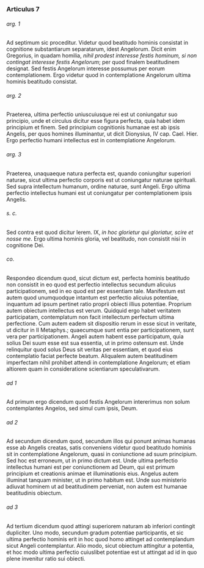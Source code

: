 ### Articulus 7

###### arg. 1
Ad septimum sic proceditur. Videtur quod beatitudo hominis consistat in cognitione substantiarum separatarum, idest Angelorum. Dicit enim Gregorius, in quadam homilia, *nihil prodest interesse festis hominum, si non contingat interesse festis Angelorum*; per quod finalem beatitudinem designat. Sed festis Angelorum interesse possumus per eorum contemplationem. Ergo videtur quod in contemplatione Angelorum ultima hominis beatitudo consistat.

###### arg. 2
Praeterea, ultima perfectio uniuscuiusque rei est ut coniungatur suo principio, unde et circulus dicitur esse figura perfecta, quia habet idem principium et finem. Sed principium cognitionis humanae est ab ipsis Angelis, per quos homines illuminantur, ut dicit Dionysius, IV cap. Cael. Hier. Ergo perfectio humani intellectus est in contemplatione Angelorum.

###### arg. 3
Praeterea, unaquaeque natura perfecta est, quando coniungitur superiori naturae, sicut ultima perfectio corporis est ut coniungatur naturae spirituali. Sed supra intellectum humanum, ordine naturae, sunt Angeli. Ergo ultima perfectio intellectus humani est ut coniungatur per contemplationem ipsis Angelis.

###### s. c.
Sed contra est quod dicitur Ierem. IX, *in hoc glorietur qui gloriatur, scire et nosse me*. Ergo ultima hominis gloria, vel beatitudo, non consistit nisi in cognitione Dei.

###### co.
Respondeo dicendum quod, sicut dictum est, perfecta hominis beatitudo non consistit in eo quod est perfectio intellectus secundum alicuius participationem, sed in eo quod est per essentiam tale. Manifestum est autem quod unumquodque intantum est perfectio alicuius potentiae, inquantum ad ipsum pertinet ratio proprii obiecti illius potentiae. Proprium autem obiectum intellectus est verum. Quidquid ergo habet veritatem participatam, contemplatum non facit intellectum perfectum ultima perfectione. Cum autem eadem sit dispositio rerum in esse sicut in veritate, ut dicitur in II Metaphys.; quaecumque sunt entia per participationem, sunt vera per participationem. Angeli autem habent esse participatum, quia solius Dei suum esse est sua essentia, ut in primo ostensum est. Unde relinquitur quod solus Deus sit veritas per essentiam, et quod eius contemplatio faciat perfecte beatum. Aliqualem autem beatitudinem imperfectam nihil prohibet attendi in contemplatione Angelorum; et etiam altiorem quam in consideratione scientiarum speculativarum.

###### ad 1
Ad primum ergo dicendum quod festis Angelorum intererimus non solum contemplantes Angelos, sed simul cum ipsis, Deum.

###### ad 2
Ad secundum dicendum quod, secundum illos qui ponunt animas humanas esse ab Angelis creatas, satis conveniens videtur quod beatitudo hominis sit in contemplatione Angelorum, quasi in coniunctione ad suum principium. Sed hoc est erroneum, ut in primo dictum est. Unde ultima perfectio intellectus humani est per coniunctionem ad Deum, qui est primum principium et creationis animae et illuminationis eius. Angelus autem illuminat tanquam minister, ut in primo habitum est. Unde suo ministerio adiuvat hominem ut ad beatitudinem perveniat, non autem est humanae beatitudinis obiectum.

###### ad 3
Ad tertium dicendum quod attingi superiorem naturam ab inferiori contingit dupliciter. Uno modo, secundum gradum potentiae participantis, et sic ultima perfectio hominis erit in hoc quod homo attinget ad contemplandum sicut Angeli contemplantur. Alio modo, sicut obiectum attingitur a potentia, et hoc modo ultima perfectio cuiuslibet potentiae est ut attingat ad id in quo plene invenitur ratio sui obiecti.

